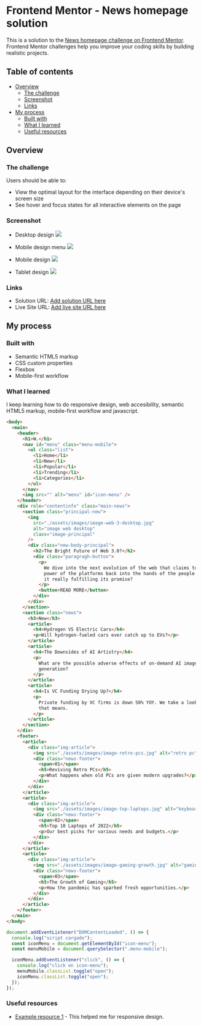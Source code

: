 # Frontend Mentor - News homepage solution

This is a solution to the [News homepage challenge on Frontend Mentor](https://www.frontendmentor.io/challenges/news-homepage-H6SWTa1MFl). Frontend Mentor challenges help you improve your coding skills by building realistic projects.

## Table of contents

- [Overview](#overview)
  - [The challenge](#the-challenge)
  - [Screenshot](#screenshot)
  - [Links](#links)
- [My process](#my-process)
  - [Built with](#built-with)
  - [What I learned](#what-i-learned)
  - [Useful resources](#useful-resources)

## Overview

### The challenge

Users should be able to:

- View the optimal layout for the interface depending on their device's screen size
- See hover and focus states for all interactive elements on the page

### Screenshot

- Desktop design
  ![](./screenshots/desktop-design.png)

- Mobile design menu
  ![](./screenshots/mobile-design-menu.png)

- Mobile design
  ![](./screenshots/mobile-design.png)

- Tablet design
  ![](./screenshots/tablet-design.png)

### Links

- Solution URL: [Add solution URL here](https://github.com/tortiman/news_homepage)
- Live Site URL: [Add live site URL here](https://tortiman.github.io/news_homepage/)

## My process

### Built with

- Semantic HTML5 markup
- CSS custom properties
- Flexbox
- Mobile-first workflow

### What I learned

I keep learning how to do responsive design, web accesibility, semantic HTML5 markup, mobile-first workflow and javascript.

```html
<body>
  <main>
    <header>
      <h1>W.</h1>
      <nav id="menu" class="menu-mobile">
        <ul class="list">
          <li>Home</li>
          <li>New</li>
          <li>Popular</li>
          <li>Trending</li>
          <li>Categories</li>
        </ul>
      </nav>
      <img src="" alt="menu" id="icon-menu" />
    </header>
    <div role="contentinfo" class="main-news">
      <section class="principal-new">
        <img
          src="./assets/images/image-web-3-desktop.jpg"
          alt="image web desktop"
          class="image-principal"
        />
        <div class="new-body-principal">
          <h2>The Bright Future of Web 3.0?</h2>
          <div class="paragragh-button">
            <p>
              We dive into the next evolution of the web that claims to put the
              power of the platforms back into the hands of the people. But is
              it really fulfilling its promise?
            </p>
            <button>READ MORE</button>
          </div>
        </div>
      </section>
      <section class="news">
        <h3>New</h3>
        <article>
          <h4>Hydrogen VS Electric Cars</h4>
          <p>Will hydrogen-fueled cars ever catch up to EVs?</p>
        </article>
        <article>
          <h4>The Downsides of AI Artistry</h4>
          <p>
            What are the possible adverse effects of on-demand AI image
            generation?
          </p>
        </article>
        <article>
          <h4>Is VC Funding Drying Up?</h4>
          <p>
            Private funding by VC firms is down 50% YOY. We take a look at what
            that means.
          </p>
        </article>
      </section>
    </div>
    <footer>
      <article>
        <div class="img-article">
          <img src="./assets/images/image-retro-pcs.jpg" alt="retro pc" />
          <div class="news-footer">
            <span>01</span>
            <h5>Reviving Retro PCs</h5>
            <p>What happens when old PCs are given modern upgrades?</p>
          </div>
        </div>
      </article>
      <article>
        <div class="img-article">
          <img src="./assets/images/image-top-laptops.jpg" alt="keyboard" />
          <div class="news-footer">
            <span>02</span>
            <h5>Top 10 Laptops of 2022</h5>
            <p>Our best picks for various needs and budgets.</p>
          </div>
        </div>
      </article>
      <article>
        <div class="img-article">
          <img src="./assets/images/image-gaming-growth.jpg" alt="gaming" />
          <div class="news-footer">
            <span>03</span>
            <h5>The Growth of Gaming</h5>
            <p>How the pandemic has sparked fresh opportunities.</p>
          </div>
        </div>
      </article>
    </footer>
  </main>
</body>
```

```js
document.addEventListener("DOMContentLoaded", () => {
  console.log("script cargado");
  const iconMenu = document.getElementById("icon-menu");
  const menuMobile = document.querySelector(".menu-mobile");

  iconMenu.addEventListener("click", () => {
    console.log("click en icon-menu");
    menuMobile.classList.toggle("open");
    iconMenu.classList.toggle("open");
  });
});
```

### Useful resources

- [Example resource 1](https://responsively.app/) - This helped me for responsive design.
